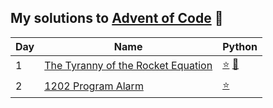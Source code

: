 ## My solutions to [Advent of Code](https://adventofcode.com/) :santa:

Day | Name | Python
--- | --- | ---
1 | [The Tyranny of the Rocket Equation](https://adventofcode.com/2019/day/1) | [:star:](day01/day01_part1.py) [:star2:](day01/day01_part2.py)
2 | [1202 Program Alarm](https://adventofcode.com/2019/day/2) | [:star:](day02/part1.py)
